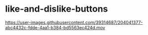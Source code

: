 # like-and-dislike-buttons


https://user-images.githubusercontent.com/39314687/204041377-abc4432c-fdde-4aa1-b384-bd5563ec424d.mov


